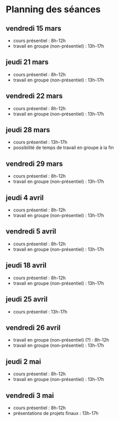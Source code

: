 # Planning des séances

## vendredi 15 mars
* cours présentiel : 8h-12h
* travail en groupe (non-présentiel) : 13h-17h

## jeudi 21 mars
* cours présentiel : 8h-12h
* travail en groupe (non-présentiel) : 13h-17h

## vendredi 22 mars
* cours présentiel : 8h-12h
* travail en groupe (non-présentiel) : 13h-17h

## jeudi 28 mars
* cours présentiel : 13h-17h
* possibilité de temps de travail en groupe à la fin

## vendredi 29 mars
* cours présentiel : 8h-12h
* travail en groupe (non-présentiel) : 13h-17h

## jeudi 4 avril
* cours présentiel : 8h-12h
* travail en groupe (non-présentiel) : 13h-17h

## vendredi 5 avril
* cours présentiel : 8h-12h
* travail en groupe (non-présentiel) : 13h-17h

## jeudi 18 avril
* cours présentiel : 8h-12h
* travail en groupe (non-présentiel) : 13h-17h

## jeudi 25 avril
* cours présentiel : 13h-17h

## vendredi 26 avril
* travail en groupe (non-présentiel) (?) : 8h-12h
* travail en groupe (non-présentiel) : 13h-17h

## jeudi 2 mai
* cours présentiel : 8h-12h
* travail en groupe (non-présentiel) : 13h-17h

## vendredi 3 mai
* cours présentiel : 8h-12h
* présentations de projets finaux : 13h-17h
